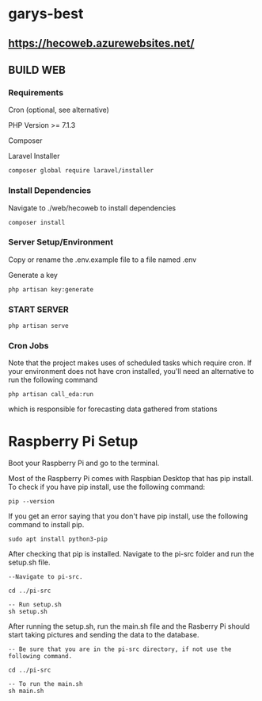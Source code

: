 # garys-best
## https://hecoweb.azurewebsites.net/

## BUILD WEB

### Requirements
Cron (optional, see alternative)

PHP Version >= 7.1.3

Composer

Laravel Installer
```
composer global require laravel/installer
```


### Install Dependencies
Navigate to ./web/hecoweb to install dependencies
```
composer install
```

### Server Setup/Environment
Copy or rename the .env.example file to a file named .env

Generate a key
```
php artisan key:generate
```

### START SERVER
```
php artisan serve
```

### Cron Jobs
Note that the project makes uses of scheduled tasks which require cron. If your environment does not have cron installed, you'll need an alternative to run the following command
```
php artisan call_eda:run
```
which is responsible for forecasting data gathered from stations

# Raspberry Pi Setup
Boot your Raspberry Pi and go to the terminal.
 
Most of the Raspberry Pi comes with Raspbian Desktop that has pip install. To check if you have pip install, use the following command:

```
pip --version
```

If you get an error saying that you don't have pip install, use the following command to install pip.

```
sudo apt install python3-pip
```

After checking that pip is installed. Navigate to the pi-src folder and run the setup.sh file.

```
--Navigate to pi-src.

cd ../pi-src

-- Run setup.sh
sh setup.sh
```

After running the setup.sh, run the main.sh file and the Rasberry Pi should start taking pictures and sending the data to the database.

```
-- Be sure that you are in the pi-src directory, if not use the following command.

cd ../pi-src

-- To run the main.sh
sh main.sh
```